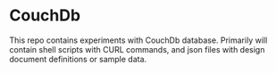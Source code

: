 # CouchDb
This repo contains experiments with CouchDb database.
Primarily will contain shell scripts with CURL commands, and json files with design document definitions or sample data.
